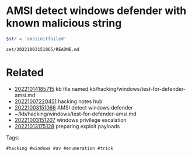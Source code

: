 # AMSI detect windows defender with known malicious string
```powershell
$str = 'amsiinitfailed'
```

` zet/20221003151065/README.md `

# Related

- [20221014185715](/zet/20221014185715/README.md) kb file named kb/hacking/windows/test-for-defender-amsi.md
- [20221007220451](/zet/20221007220451/README.md) hacking notes hub
- [20221003151066](/zet/20221003151066/README.md) AMSI detect windows defender
- ~/kb/hacking/windows/test-for-defender-amsi.md
- [20221003151207](/zet/20221003151207/README.md) windows privilege escalation
- [20221013175128](/zet/20221013175128/README.md) preparing exploit payloads

Tags:

    #hacking #windows #av #enumeration #trick
